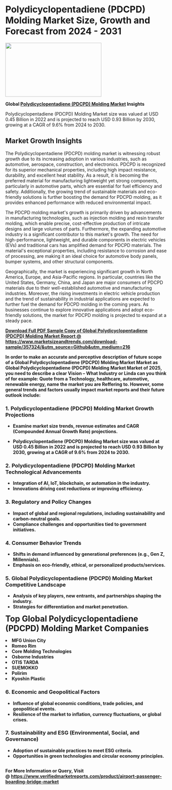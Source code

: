 <H1>Polydicyclopentadiene (PDCPD) Molding Market Size, Growth and Forecast from 2024 - 2031</H1><img class="aligncenter size-medium wp-image-584254" src="https://thirdeyenews.in/wp-content/uploads/2024/09/Global-Market-Research-300x168.jpeg" alt="" width="300" height="168" /><p><strong>Global&nbsp;<a href="https://www.marketsizeandtrends.com/download-sample/357324/&amp;utm_source=Github&utm_medium=216">Polydicyclopentadiene (PDCPD) Molding Market</a> Insights</strong></p><p>Polydicyclopentadiene (PDCPD) Molding Market size was valued at USD 0.45 Billion in 2022 and is projected to reach USD 0.93 Billion by 2030, growing at a CAGR of 9.6% from 2024 to 2030.</p><p><h2>Market Growth Insights</h2> <p>The Polydicyclopentadiene (PDCPD) molding market is witnessing robust growth due to its increasing adoption in various industries, such as automotive, aerospace, construction, and electronics. PDCPD is recognized for its superior mechanical properties, including high impact resistance, durability, and excellent heat stability. As a result, it is becoming the preferred material for manufacturing lightweight yet strong components, particularly in automotive parts, which are essential for fuel efficiency and safety. Additionally, the growing trend of sustainable materials and eco-friendly solutions is further boosting the demand for PDCPD molding, as it provides enhanced performance with reduced environmental impact.</p> <p><strong><a href="#"></a></strong></p> <p>The PDCPD molding market's growth is primarily driven by advancements in manufacturing technologies, such as injection molding and resin transfer molding, which enable precise, cost-effective production of intricate designs and large volumes of parts. Furthermore, the expanding automotive industry is a significant contributor to this market's growth. The need for high-performance, lightweight, and durable components in electric vehicles (EVs) and traditional cars has amplified demand for PDCPD materials. The material's exceptional properties, including resistance to corrosion and ease of processing, are making it an ideal choice for automotive body panels, bumper systems, and other structural components.</p> <p>Geographically, the market is experiencing significant growth in North America, Europe, and Asia-Pacific regions. In particular, countries like the United States, Germany, China, and Japan are major consumers of PDCPD materials due to their well-established automotive and manufacturing industries. Moreover, the rising investments in electric vehicle production and the trend of sustainability in industrial applications are expected to further fuel the demand for PDCPD molding in the coming years. As businesses continue to explore innovative applications and adopt eco-friendly solutions, the market for PDCPD molding is projected to expand at a steady pace.</p> <p><strong><a href="#"></p><p><span class=""><strong>Download Full PDF Sample Copy of Global Polydicyclopentadiene (PDCPD) Molding Market Report</strong> @ <a href="https://www.marketsizeandtrends.com/download-sample/357324/&amp;utm_source=Github&utm_medium=216" target="_blank">https://www.marketsizeandtrends.com/download-sample/357324/&amp;utm_source=Github&utm_medium=216</a></span></p><p>In order to make an accurate and perceptive description of future scope of a Global&nbsp;Polydicyclopentadiene (PDCPD) Molding Market Market as Global&nbsp;Polydicyclopentadiene (PDCPD) Molding Market Market of 2025, you need to describe a clear Vision &ndash; What Industry or Linda can you think of for example: Quote from a Technology, healthcare, automotive, renewable energy, name the market you are Reffering to. However, some general trends and factors usually impact market reports and their future outlook include:</p><h3>1.&nbsp;<strong>Polydicyclopentadiene (PDCPD) Molding Market Growth Projections</strong></h3><ul><li>Examine market size trends, revenue estimates and CAGR (Compounded Annual Growth Rate) projections.</li><li><p>Polydicyclopentadiene (PDCPD) Molding Market size was valued at USD 0.45 Billion in 2022 and is projected to reach USD 0.93 Billion by 2030, growing at a CAGR of 9.6% from 2024 to 2030.</p></li></ul><h3>2.&nbsp;<strong>Polydicyclopentadiene (PDCPD) Molding Market Technological Advancements</strong></h3><ul><li>Integration of AI, IoT, blockchain, or automation in the industry.</li><li>Innovations driving cost reductions or improving efficiency.</li></ul><h3>3.&nbsp;<strong>Regulatory and Policy Changes</strong></h3><ul><li>Impact of global and regional regulations, including sustainability and carbon-neutral goals.</li><li>Compliance challenges and opportunities tied to government initiatives.</li></ul><h3>4.&nbsp;<strong>Consumer Behavior Trends</strong></h3><ul><li>Shifts in demand influenced by generational preferences (e.g., Gen Z, Millennials).</li><li>Emphasis on eco-friendly, ethical, or personalized products/services.</li></ul><h3>5.&nbsp;<strong>Global Polydicyclopentadiene (PDCPD) Molding Market Competitive Landscape</strong></h3><ul><li>Analysis of key players, new entrants, and partnerships shaping the industry.</li><li>Strategies for differentiation and market penetration.</li></ul><p data-pm-slice="1 1 []"><span style="color: inherit; font-family: inherit; font-size: 25px;">Top Global Polydicyclopentadiene (PDCPD) Molding Market Companies</span></p><div class="" data-test-id=""><p><li>MFG Union City</li><li> Romeo Rim</li><li> Core Molding Technologies</li><li> Osborne Industries</li><li> OTIS TARDA</li><li> SUEMOKKO</li><li> Polirim</li><li> Kyoshin Plastic</li></p></div><h3>6.&nbsp;<strong>Economic and Geopolitical Factors</strong></h3><ul><li>Influence of global economic conditions, trade policies, and geopolitical events.</li><li>Resilience of the market to inflation, currency fluctuations, or global crises.</li></ul><h3>7.&nbsp;<strong>Sustainability and ESG (Environmental, Social, and Governance)</strong></h3><ul><li>Adoption of sustainable practices to meet ESG criteria.</li><li>Opportunities in green technologies and circular economy principles.</li></ul><h2><strong style="font-size: 14px;">For More Information or Query, Visit @&nbsp;</strong><a style="background-color: #ffffff; font-size: 14px;" href="https://www.marketsizeandtrends.com/report/polydicyclopentadiene-pdcpd-molding-market/" target="_blank">https://www.verifiedmarketreports.com/product/airport-passenger-boarding-bridge-market</a></h2>
